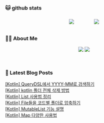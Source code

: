 
###  🐱 github stats  

<div id="main" align="center">
    <img src="https://github-readme-stats.vercel.app/api?username=peterica&count_private=true&show_icons=true&theme=radical"
        style="height: auto; margin-left: 20px; margin-right: 20px; padding: 10px;"/>
    <img src="https://github-readme-stats.vercel.app/api/top-langs/?username=peterica&layout=compact"   
        style="height: auto; margin-left: 20px; margin-right: 20px; padding: 10px;"/>
</div>

###  💁‍♀️ About Me  
<p align="center">
    <a href="https://peterica.tistory.com/"><img src="https://img.shields.io/badge/Blog-FF5722?style=flat-square&logo=Blogger&logoColor=white"/></a>
    <a href="mailto:ilovefran.ofm@gmail.com"><img src="https://img.shields.io/badge/Gmail-d14836?style=flat-square&logo=Gmail&logoColor=white&link=ilovefran.ofm@gmail.com"/></a>
</p>

<br>

### 📕 Latest Blog Posts   

<a href ="https://peterica.tistory.com/705"> [Kotlin] QueryDSL에서 YYYY-MM로 검색하기 </a> <br><a href ="https://peterica.tistory.com/704"> [Kotlin] kotlin 폴더 전체 삭제 방법 </a> <br><a href ="https://peterica.tistory.com/702"> [Kotlin] List 사용법 정리 </a> <br><a href ="https://peterica.tistory.com/703"> [Kotlin] File들을 코드별 폴더로 압축하기 </a> <br><a href ="https://peterica.tistory.com/701"> [Kotlin] MutableList 기능 설명 </a> <br><a href ="https://peterica.tistory.com/391"> [Kotlin] Map 다양한 사용법 </a> <br>